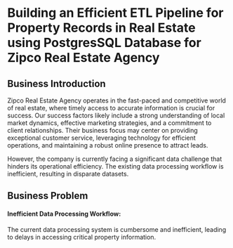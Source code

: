 # Building an Efficient ETL Pipeline for Property Records in Real Estate using PostgresSQL Database for Zipco Real Estate Agency

## Business Introduction
Zipco Real Estate Agency operates in the fast-paced and competitive world of real estate, where timely access to accurate information is crucial for success. Our success factors likely include a strong understanding of local market dynamics, effective marketing strategies, and a commitment to client relationships. Their business focus may center on providing exceptional customer service, leveraging technology for efficient operations, and maintaining a robust online presence to attract leads.

However, the company is currently facing a significant data challenge that hinders its operational efficiency. The existing data processing workflow is inefficient, resulting in disparate datasets.

## Business Problem

#### Inefficient Data Processing Workflow:
The current data processing system is cumbersome and inefficient, leading to delays in accessing critical property information.
